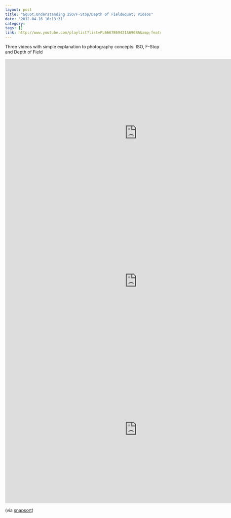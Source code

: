 ```yaml
---
layout: post
title: "&quot;Understanding ISO/F-Stop/Depth of Field&quot; Videos"
date: '2012-04-16 10:13:31'
category: 
tags: []
link: http://www.youtube.com/playlist?list=PL6667B69421A696BA&amp;feature=plcp
---
```


Three videos with simple explanation to photography concepts: ISO, F-Stop and Depth of Field

<iframe width="853" height="480" src="http://www.youtube.com/embed/WEApLA-YNko" frameborder="0" allowfullscreen></iframe>

<iframe width="853" height="480" src="http://www.youtube.com/embed/KmNIouLByJQ" frameborder="0" allowfullscreen></iframe>

<iframe width="853" height="480" src="http://www.youtube.com/embed/34jkJoN8qOI" frameborder="0" allowfullscreen></iframe>

(via [snapsort][snapsort])

[snapsort]: http://blog.snapsort.com/
